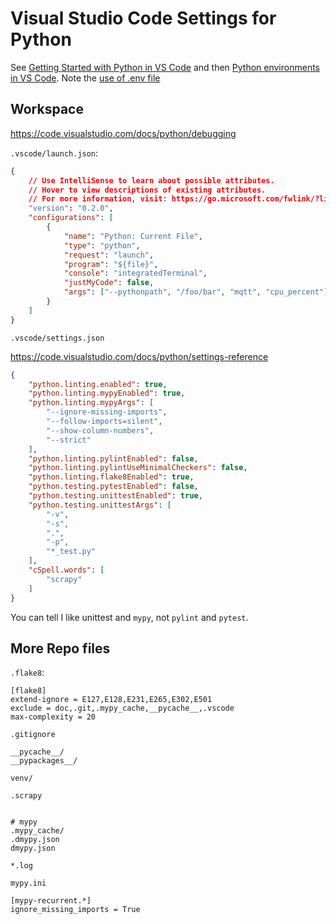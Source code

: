 # Visual Studio Code Settings for Python

See
[Getting Started with Python in VS Code](https://code.visualstudio.com/docs/python/python-tutorial)
and then
[Python environments in VS Code](https://code.visualstudio.com/docs/python/environments).
Note the
[use of .env file](https://code.visualstudio.com/docs/python/environments#_environment-variable-definitions-file)

## Workspace


https://code.visualstudio.com/docs/python/debugging

`.vscode/launch.json`:

```json
{
    // Use IntelliSense to learn about possible attributes.
    // Hover to view descriptions of existing attributes.
    // For more information, visit: https://go.microsoft.com/fwlink/?linkid=830387
    "version": "0.2.0",
    "configurations": [
        {
            "name": "Python: Current File",
            "type": "python",
            "request": "launch",
            "program": "${file}",
            "console": "integratedTerminal",
            "justMyCode": false,
            "args": ["--pythonpath", "/foo/bar", "mqtt", "cpu_percent"],
        }
    ]
}
```

`.vscode/settings.json`

https://code.visualstudio.com/docs/python/settings-reference

```json
{
    "python.linting.enabled": true,
    "python.linting.mypyEnabled": true,
    "python.linting.mypyArgs": [
        "--ignore-missing-imports",
        "--follow-imports=silent",
        "--show-column-numbers",
        "--strict"
    ],
    "python.linting.pylintEnabled": false,
    "python.linting.pylintUseMinimalCheckers": false,
    "python.linting.flake8Enabled": true,
    "python.testing.pytestEnabled": false,
    "python.testing.unittestEnabled": true,
    "python.testing.unittestArgs": [
        "-v",
        "-s",
        ".",
        "-p",
        "*_test.py"
    ],
    "cSpell.words": [
        "scrapy"
    ]
}
```

You can tell I like unittest and `mypy`, not `pylint` and `pytest`.

## More Repo files

`.flake8`:

```
[flake8]
extend-ignore = E127,E128,E231,E265,E302,E501
exclude = doc,.git,.mypy_cache,__pycache__,.vscode
max-complexity = 20
```


`.gitignore`

```
__pycache__/
__pypackages__/

venv/

.scrapy


# mypy
.mypy_cache/
.dmypy.json
dmypy.json

*.log
```

`mypy.ini`

```
[mypy-recurrent.*]
ignore_missing_imports = True

```
